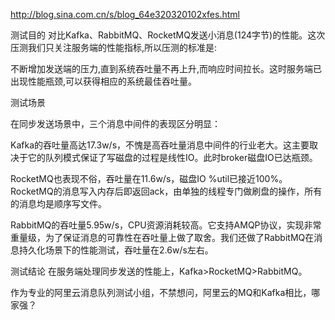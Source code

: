 http://blog.sina.com.cn/s/blog_64e320320102xfes.html

测试目的
对比Kafka、RabbitMQ、RocketMQ发送小消息(124字节)的性能。这次压测我们只关注服务端的性能指标,所以压测的标准是:

不断增加发送端的压力,直到系统吞吐量不再上升,而响应时间拉长。这时服务端已出现性能瓶颈,可以获得相应的系统最佳吞吐量。

测试场景


在同步发送场景中，三个消息中间件的表现区分明显：

Kafka的吞吐量高达17.3w/s，不愧是高吞吐量消息中间件的行业老大。这主要取决于它的队列模式保证了写磁盘的过程是线性IO。此时broker磁盘IO已达瓶颈。

RocketMQ也表现不俗，吞吐量在11.6w/s，磁盘IO %util已接近100%。RocketMQ的消息写入内存后即返回ack，由单独的线程专门做刷盘的操作，所有的消息均是顺序写文件。

RabbitMQ的吞吐量5.95w/s，CPU资源消耗较高。它支持AMQP协议，实现非常重量级，为了保证消息的可靠性在吞吐量上做了取舍。我们还做了RabbitMQ在消息持久化场景下的性能测试，吞吐量在2.6w/s左右。

测试结论
在服务端处理同步发送的性能上，Kafka>RocketMQ>RabbitMQ。

作为专业的阿里云消息队列测试小组，不禁想问，阿里云的MQ和Kafka相比，哪家强？

